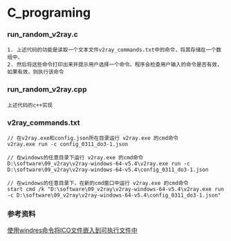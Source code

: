 # C_programing

### run_random_v2ray.c
 
```
1. 上述代码的功能是读取一个文本文件v2ray_commands.txt中的命令，将其存储在一个数组中，
2. 然后将这些命令打印出来并提示用户选择一个命令。程序会检查用户输入的命令是否有效，如果有效，则执行该命令
```

### run_random_v2ray.cpp
```
上述代码的c++实现
```

### v2ray_commands.txt

```
// 在v2ray.exe和config.json所在目录运行 v2ray.exe 的cmd命令
v2ray.exe run -c config_0311_do3-1.json         

// 在windows的任意目录下运行 v2ray.exe 的cmd命令
D:\software\09_v2ray\v2ray-windows-64-v5.4\v2ray.exe run -c D:\software\09_v2ray\v2ray-windows-64-v5.4\config_0311_do3-1.json

// 在windows的任意目录下，在新的cmd窗口中运行 v2ray.exe 的cmd命令
start cmd /k "D:\software\09_v2ray\v2ray-windows-64-v5.4\v2ray.exe run -c D:\software\09_v2ray\v2ray-windows-64-v5.4\config_0311_do3-1.json"
```

### 参考资料

[使用windres命令将ICO文件嵌入到可执行文件中](https://github.com/Yiwei666/05_C_programing/wiki/02_%E4%BD%BF%E7%94%A8windres%E5%91%BD%E4%BB%A4%E5%B0%86ICO%E6%96%87%E4%BB%B6%E5%B5%8C%E5%85%A5%E5%88%B0%E5%8F%AF%E6%89%A7%E8%A1%8C%E6%96%87%E4%BB%B6%E4%B8%AD)   


